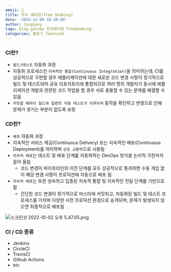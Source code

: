```yaml
---
emoji: 🧹
title: 트리 쉐이킹(Tree Shaking)
date: '2022-12-09 18:30:00'
author: JungSany
tags: blog gatsby 트리쉐이킹 TreeShaking
categories: 블로그 featured
---
```


### CI란?

- `빌드/테스트` 자동화 과정
- 자동화 프로세스인 `지속적인 통합(Continuous Integration)`을 의미하는데, CI를 성공적으로 구현할 경우 애플리케이션에 대한 새로운 코드 변경 사항이 정기적으로 빌드 및 테스트되어 공유 리포지토리에 통합되므로 여러 명의 개발자가 동시에 애플리케이션 개발과 관련된 코드 작업을 할 경우 서로 충돌할 수 있는 문제를 해결할 수 있음
- `커밋할 때마다 빌드와 일련의 자동 테스트가 이루어져` 동작을 확인하고 변경으로 인해 문제가 생기는 부분이 없도록 보장

### CD란?

- `배포` 자동화 과정
- 지속적인 서비스 제공(Continuous Delivery) 또는 지속적인 배포(Continuous Deployment)를 의미하며 `상호 교환적`으로 사용됨
- `지속적 배포`는 테스트 및 배포 단계를 자동화하는 DevOps 방식을 논리적 극한까지 끌어 올림
    - 코드 변경이 파이프라인의 이전 단계를 모두 성공적으로 통과하면 수동 개입 없이 해당 변경 사항이 프로덕션에 자동으로 배포 됨
- `지속적 배포`는 또한 성숙하고 입증된 지속적 통합 및 지속적인 전달 단계를 기반으로 함
    - 간단한 코드 변경이 정기적으로 마스터에 커밋되고, 자동화된 빌드 및 테스트 프로세스를 거치며 다양한 사전 프로덕션 환경으로 승격되며, 문제가 발생되지 않으면 최종적으로 배포됨

![스크린샷 2022-10-02 오후 5.47.05.png](https://s3-us-west-2.amazonaws.com/secure.notion-static.com/e6e99f57-8a08-44c0-ba92-5a82fe2ee2a9/%E1%84%89%E1%85%B3%E1%84%8F%E1%85%B3%E1%84%85%E1%85%B5%E1%86%AB%E1%84%89%E1%85%A3%E1%86%BA_2022-10-02_%E1%84%8B%E1%85%A9%E1%84%92%E1%85%AE_5.47.05.png)

### CI / CD 종류

- Jenkins
- CircleCI
- TravisCI
- Github Actions
- etc

```toc

```